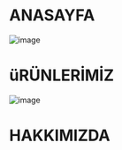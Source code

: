 # ANASAYFA 
![image](https://github.com/cengarm/2023FRONTEND/assets/126611512/7ad4a96c-e7c7-4e65-ae84-9a7a91515387)
# üRÜNLERİMİZ
![image](https://github.com/cengarm/2023FRONTEND/assets/126611512/f412b4c1-6713-4e37-9856-6d21d441d9bb)
# HAKKIMIZDA
